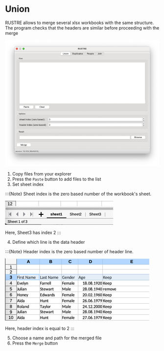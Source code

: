 # Union

RUSTRE allows to merge several xlsx workbooks with the same structure. The program checks that the
headers are similar before proceeding with the merge

![](./img/01_gui_union.png)

1. Copy files from your explorer
2. Press the `Paste` button to add files to the list 
3. Set sheet index 

:::{Note}
Sheet index is the zero based number of the workbook's sheet.

![](./img/sheet.png)

Here, Sheet3 has index 2
:::

4. Define which line is the data header

:::{Note}
Header index is the zero based number of header line.

![](./img/header.png)

Here, header index is equal to 2
:::

5. Choose a name and path for the merged file
6. Press the `Merge` button
